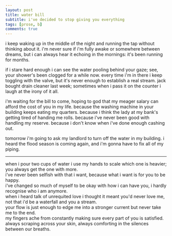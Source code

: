 ```yaml
---
layout: post
title: water bill
subtitle: i've decided to stop giving you everything
tags: [prose, b]
comments: true
---
```


i keep waking up in the middle of the night and running the tap without thinking about it. i'm never sure if i'm fully awake or somewhere between dreams, but i can always hear it echoing in the mornings: it's been running for months. 

if i stare hard enough i can see the water pooling behind your gaze; see, your shower's been clogged for a while now. every time i'm in there i keep toggling with the valve, but it's never enough to establish a real stream. jack bought drain cleaner last week; sometimes when i pass it on the counter i laugh at the irony of it all.  

i'm waiting for the bill to come, hoping to god that my meager salary can afford the cost of you in my life. because the washing machine in your building keeps eating my quarters. because i think the lady at my bank's getting tired of handing me rolls. because i've never been good with handling my reserve. because i don't know when i've done enough cashing out. 

tomorrow i'm going to ask my landlord to turn off the water in my building. i heard the flood season is coming again, and i'm gonna have to fix all of my piping. 

*** 

when i pour two cups of water i use my hands to scale which one is heavier; you always get the one with more. <br/> 
i've never been selfish with that i want, because what i want is for you to be happy. <br/> 
i've changed so much of myself to be okay with how i can have you, i hardly recognise who i am anymore. <br/> 
when i heard talk of unrequited love i thought it meant you'd never love me, not that i'd be a waterfall and you a stream. <br/>
your flow is just enough to edge me into a stronger current but never take me to the end. <br/>
my fingers ache from constantly making sure every part of you is satisfied. always scraping across your skin, always comforting in the silences between our breaths.

